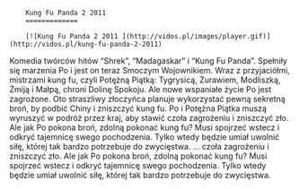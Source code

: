 
        Kung Fu Panda 2 2011 
        =============
        
        [![Kung Fu Panda 2 2011 ](http://vidos.pl/images/player.gif)](http://vidos.pl/kung-fu-panda-2-2011)
        
        
 Komedia twórców hitów “Shrek”, “Madagaskar” i “Kung Fu Panda”. Spełniły się marzenia Po i jest on teraz Smoczym Wojownikiem. Wraz z przyjaciółmi, mistrzami kung fu, czyli Potężną Piątką: Tygrysicą, Żurawiem, Modliszką, Żmiją i Małpą, chroni Dolinę Spokoju. Ale nowe wspaniałe życie Po jest zagrożone. Oto straszliwy złoczyńca planuje wykorzystać pewną sekretną broń, by podbić Chiny i zniszczyć kung fu. Po i Potężna Piątka muszą wyruszyć w podróż przez kraj, aby stawić czoła zagrożeniu i zniszczyć zło. Ale jak Po pokona broń, zdolną pokonać kung fu? Musi spojrzeć wstecz i odkryć tajemnicę swego pochodzenia. Tylko wtedy będzie umiał uwolnić siłę, której tak bardzo potrzebuje do zwycięstwa.  ... czoła zagrożeniu i zniszczyć zło. Ale jak Po pokona broń, zdolną pokonać kung fu? Musi spojrzeć wstecz i odkryć tajemnicę swego pochodzenia. Tylko wtedy będzie umiał uwolnić siłę, której tak bardzo potrzebuje do zwycięstwa.
    